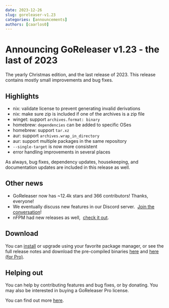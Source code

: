 ```yaml
---
date: 2023-12-26
slug: goreleaser-v1.23
categories: [announcements]
authors: [caarlos0]
---
```


# Announcing GoReleaser v1.23 - the last of 2023

The yearly Christmas edition, and the last release of 2023.
This release contains mostly small improvements and bug fixes.

<!-- more -->

## Highlights

- nix: validate license to prevent generating invalid derivations
- nix: make sure zip is included if one of the archives is a zip file
- winget: support `archives.format: binary`
- homebrew: `dependencies` can be added to specific OSes
- homebrew: support `tar.xz`
- aur: support `archives.wrap_in_directory`
- aur: support multiple packages in the same repository
- `--single-target` is now more consistent
- error handling improvements in several places

As always, bug fixes, dependency updates, housekeeping, and documentation
updates are included in this release as well.

## Other news

- GoReleaser now has ~12.4k stars and 366 contributors! Thanks, everyone!
- We eventually discuss new features in our Discord server. 
  [Join the conversation][discord]!
- nFPM had new releases as well, 
  [check it out](https://github.com/goreleaser/nfpm/releases).

## Download

You can [install][] or upgrade using your favorite package manager, or see the
full release notes and download the pre-compiled binaries [here][oss-rel] and
[here (for Pro)][pro-rel].

## Helping out

You can help by contributing features and bug fixes, or by donating.
You may also be interested in buying a GoReleaser Pro license.

You can find out more [here](https://goreleaser.com/sponsors/).

[install]: https://goreleaser.com/install
[pro-rel]: https://github.com/goreleaser/goreleaser-pro/releases/tag/v1.23.0-pro
[oss-rel]: https://github.com/goreleaser/goreleaser/releases/tag/v1.23.0
[discord]: https://goreleaser.com/discord
